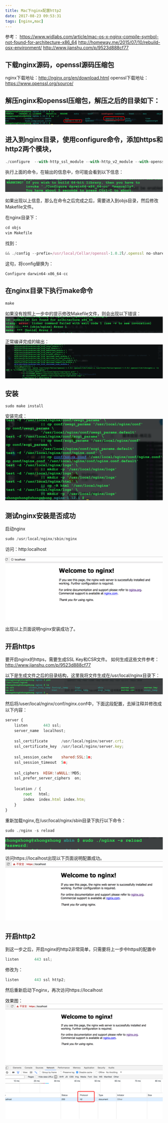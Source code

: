 ```yaml
---
title: Mac下nginx配置http2
date: 2017-08-23 09:53:31
tags: [nginx,mac]
---
```


参考：
https://www.widlabs.com/article/mac-os-x-nginx-compile-symbol-not-found-for-architecture-x86_64
http://homeway.me/2015/07/10/rebuild-osx-environment/
http://www.jianshu.com/p/9523d888cf77

## 下载nginx源码，openssl源码压缩包
nginx下载地址：http://nginx.org/en/download.html
openssl下载地址：https://www.openssl.org/source/

## 解压nginx和openssl压缩包，解压之后的目录如下：
![logo](nginx-http2/1.png)

<!-- more -->

## 进入到nginx目录，使用configure命令，添加https和http2两个模块，

```js
./configure  --with-http_ssl_module --with-http_v2_module --with-openssl=/usr/local/Cellar/openssl-1.0.2l
```
执行上面的命令，在输出的信息中，你可能会看到以下信息：

![logo](nginx-http2/error-2.png)

如果出现以上信息，那么在命令之后完成之后，需要进入到objs目录，然后修改Makefile文件。

在nginx目录下：
```js
cd objs
vim Makefile
```
找到：
```js
&& ./config --prefix=/usr/local/Cellar/openssl-1.0.2l/.openssl no-shared  \
```
这句，将config替换为：
```js
Configure darwin64-x86_64-cc
```

## 在nginx目录下执行make命令

```js
make
```

如果没有按照上一步中的提示修改Makefile文件，则会出现以下错误：
![logo](nginx-http2/error-01.png)

正常编译完成的输出：
![logo](nginx-http2/info-02.png)

## 安装

```
sudo make install
```

安装完成：
![logo](nginx-http2/info-03.png)

## 测试nginx安装是否成功

启动nginx
```js
sudo /usr/local/nginx/sbin/nginx
```

访问：http:localhost

![logo](nginx-http2/info-04.png)

出现以上页面说明nginx安装成功了。

## 开启https
要开启nginx的https，需要生成SSL Key和CSR文件。
如何生成这些文件参考：
http://www.jianshu.com/p/9523d888cf77

以下是生成文件之后的目录结构，这里我将文件生成在/usr/local/nginx目录下：
![logo](nginx-http2/info-05.png)

然后将/user/local/nginx/conf/nginx.conf中，下面这段配置，去掉注释并修改成以下内容：
```js
server {
    listen       443 ssl;
    server_name  localhost;

    ssl_certificate      /usr/local/nginx/server.crt; 
    ssl_certificate_key  /usr/local/nginx/server.key;

    ssl_session_cache    shared:SSL:1m;
    ssl_session_timeout  5m;

    ssl_ciphers  HIGH:!aNULL:!MD5;
    ssl_prefer_server_ciphers  on;

    location / {
        root   html;
        index  index.html index.htm;
    }
}
```
重新加载nginx,在/usr/local/nginx/sbin目录下执行以下命令：
```js
sudo ./nginx -s reload
```
![logo](nginx-http2/info-07.png)

访问https://localhost出现以下页面说明配置成功。
![logo](nginx-http2/info-06.png)

## 开启http2

到这一步之后，开启nginx的http2非常简单，只需要将上一步中https的配置中
```js
listen       443 ssl;
```
修改为：
```js
listen       443 ssl http2;
```
然后重新启动下nginx，再次访问https://localhost

效果图：
![logo](nginx-http2/info-08.png)



